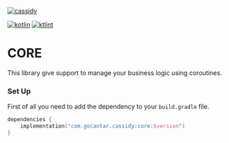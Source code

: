 [![cassidy](https://img.shields.io/badge/version-0.1.0-blue?style=flat-square)](https://github.com/gocantar/cassidy)

[![kotlin](https://img.shields.io/badge/code-Kotlin-blueviolet?style=flat-square)](https://kotlinlang.org/docs/reference/android-overview.html)
[![ktlint](https://img.shields.io/badge/code%20style-%E2%9D%A4-FF4081.svg?style=flat-square)](https://ktlint.github.io)

# CORE
This library give support to manage your business logic using coroutines.

### Set Up
First of all you need to add the dependency to your `build.gradle` file.
```kotlin
dependencies {
    implementation("com.gocantar.cassidy:core:$version")
}
```